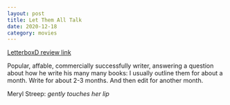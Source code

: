 ```yaml
---
layout: post
title: Let Them All Talk
date: 2020-12-18
category: movies
---
```

 
[LetterboxD review link](https://letterboxd.com/samarthbhaskar/film/let-them-all-talk/)

Popular, affable, commercially successfully writer, answering a question about how he write his many many books: I usually outline them for about a month. Write for about 2-3 months. And then edit for another month. 

Meryl Streep: <em>gently touches her lip</em>